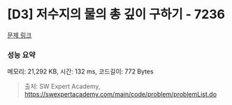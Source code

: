 # [D3] 저수지의 물의 총 깊이 구하기 - 7236 

[문제 링크](https://swexpertacademy.com/main/code/problem/problemDetail.do?contestProbId=AWlTKTUqCN8DFAVS) 

### 성능 요약

메모리: 21,292 KB, 시간: 132 ms, 코드길이: 772 Bytes



> 출처: SW Expert Academy, https://swexpertacademy.com/main/code/problem/problemList.do